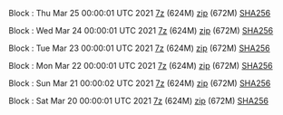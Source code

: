 Block : Thu Mar 25 00:00:01 UTC 2021 [7z](https://transfer.sh/14uOTc/bootstrap.dat.20210325.7z) (624M) [zip](https://transfer.sh/1FD9D/bootstrap.dat.20210325.zip) (672M) [SHA256](https://transfer.sh/14kHm7/sha256.txt)

Block : Wed Mar 24 00:00:01 UTC 2021 [7z](https://transfer.sh/jAyXe/bootstrap.dat.20210324.7z) (624M) [zip](https://transfer.sh/nMk1i/bootstrap.dat.20210324.zip) (672M) [SHA256](https://transfer.sh/10jVpx/sha256.txt)

Block : Tue Mar 23 00:00:01 UTC 2021 [7z](https://transfer.sh/u0vuX/bootstrap.dat.20210323.7z) (624M) [zip](https://transfer.sh/16k2r/bootstrap.dat.20210323.zip) (672M) [SHA256](https://transfer.sh/zGTlx/sha256.txt)

Block : Mon Mar 22 00:00:01 UTC 2021 [7z](https://transfer.sh/WftSX/bootstrap.dat.20210322.7z) (624M) [zip](https://transfer.sh/SsGZ4/bootstrap.dat.20210322.zip) (672M) [SHA256](https://transfer.sh/vceOV/sha256.txt)

Block : Sun Mar 21 00:00:02 UTC 2021 [7z](https://transfer.sh/i4OPU/bootstrap.dat.20210321.7z) (624M) [zip](https://transfer.sh/PBfO1/bootstrap.dat.20210321.zip) (672M) [SHA256](https://transfer.sh/11wZd8/sha256.txt)

Block : Sat Mar 20 00:00:01 UTC 2021 [7z](https://transfer.sh/emWuI/bootstrap.dat.20210320.7z) (624M) [zip](https://transfer.sh/oD3Kx/bootstrap.dat.20210320.zip) (672M) [SHA256](https://transfer.sh/LZSKQ/sha256.txt)
